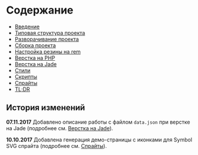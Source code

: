 # Содержание

* [Введение](intro.md)
* [Типовая структура проекта](structure.md)
* [Разворачивание проекта](deployment.md)
* [Сборка проекта](build.md)
* [Настройка резины на rem](adaptive.md)
* [Верстка на PHP](php.md)
* [Верстка на Jade](jade.md)
* [Стили](css.md)
* [Скрипты](js.md)
* [Спрайты](sprites.md)
* [TL;DR](tldr.md)

## История изменений

**07.11.2017**
Добавлено описание работы с файлом `data.json` при верстке на Jade (подробнее см. [Верстка на Jade](jade.md#файл-datajson)).

**10.10.2017**
Добавлена генерация демо-страницы с иконками для Symbol SVG спрайта (подробнее см. [Спрайты](sprites.md#svg-спрайты)).
